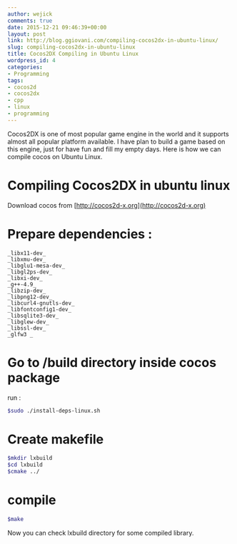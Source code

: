 ```yaml
---
author: wejick
comments: true
date: 2015-12-21 09:46:39+00:00
layout: post
link: http://blog.ggiovani.com/compiling-cocos2dx-in-ubuntu-linux/
slug: compiling-cocos2dx-in-ubuntu-linux
title: Cocos2DX Compiling in Ubuntu Linux
wordpress_id: 4
categories:
- Programming
tags:
- cocos2d
- cocos2dx
- cpp
- linux
- programming
---
```



Cocos2DX is one of most popular game engine in the world and it supports almost all popular platform available. I have plan to build a game based on this engine, just for have fun and fill my empty days. Here is how we can compile cocos on Ubuntu Linux.
    
# Compiling Cocos2DX in ubuntu linux
Download cocos from [http://cocos2d-x.org](http://cocos2d-x.org)

    
# Prepare dependencies :
```
_libx11-dev_
_libxmu-dev_
_libglu1-mesa-dev_
_libgl2ps-dev_
_libxi-dev_
_g++-4.9_
_libzip-dev_
_libpng12-dev_
_libcurl4-gnutls-dev_
_libfontconfig1-dev_
_libsqlite3-dev_
_libglew-dev_
_libssl-dev_
_glfw3 _
```
# Go to /build directory inside cocos package
run :

```sh
$sudo ./install-deps-linux.sh
```

# Create makefile

```sh
$mkdir lxbuild
$cd lxbuild
$cmake ../
```

# compile
```sh
$make
```

Now you can check lxbuild directory for some compiled library.
